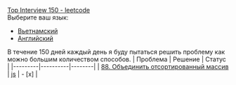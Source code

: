[Top Interview 150 - leetcode](https://leetcode.com/studyplan/top-interview-150/)  
Выберите ваш язык:

- [Вьетнамский](README_vi.md)
- [Английский](README.md)

В течение 150 дней каждый день я буду пытаться решить проблему как можно большим количеством способов.
| Проблема | Решение | Статус |
|---------|----------|--------|
| [88. Объединить отсортированный массив](https://leetcode.com/problems/merge-sorted-array/description/?envType=study-plan-v2&envId=top-interview-150) | [js](./88.%20Merge%20Sorted%20Array/index.js) | - [х] |

